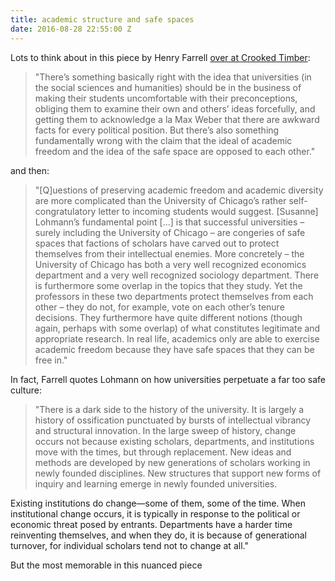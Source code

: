 ```yaml
---
title: academic structure and safe spaces
date: 2016-08-28 22:55:00 Z
---
```


Lots to think about in this piece by Henry Farrell [over at Crooked Timber](http://crookedtimber.org/2016/08/27/the-university-of-chicago-is-nothing-more-and-nothing-less-than-a-complex-of-safe-spaces/#comment-689873):

> "There’s something basically right with the idea that universities (in the social sciences and humanities) should be in the business of making their students uncomfortable with their preconceptions, obliging them to examine their own and others’ ideas forcefully, and getting them to acknowledge a la Max Weber that there are awkward facts for every political position. But there’s also something fundamentally wrong with the claim that the ideal of academic freedom and the idea of the safe space are opposed to each other."

and then:

> "[Q]uestions of preserving academic freedom and academic diversity are more complicated than the University of Chicago’s rather self-congratulatory letter to incoming students would suggest. [Susanne] Lohmann’s fundamental point [...] is that successful universities – surely including the University of Chicago – are congeries of safe spaces that factions of scholars have carved out to protect themselves from their intellectual enemies. More concretely – the University of Chicago has both a very well recognized economics department and a very well recognized sociology department. There is furthermore some overlap in the topics that they study. Yet the professors in these two departments protect themselves from each other – they do not, for example, vote on each other’s tenure decisions. They furthermore have quite different notions (though again, perhaps with some overlap) of what constitutes legitimate and appropriate research. In real life, academics only are able to exercise academic freedom because they have safe spaces that they can be free in."

In fact, Farrell quotes Lohmann on how universities perpetuate a far too safe culture:

> "There is a dark side to the history of the university. It is largely a history of ossification punctuated by bursts of intellectual vibrancy and structural innovation. In the large sweep of history, change occurs not because existing scholars, departments, and institutions move with the times, but through replacement. New ideas and methods are developed by new generations of scholars working in newly founded disciplines. New structures that support new forms of inquiry and learning emerge in newly founded universities.

Existing institutions do change—some of them, some of the time. When institutional change occurs, it is typically in response to the political or economic threat posed by entrants. Departments have a harder time reinventing themselves, and when they do, it is because of generational turnover, for individual scholars tend not to change at all."

But the most memorable in this nuanced piece 

